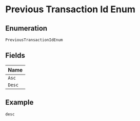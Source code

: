
# Previous Transaction Id Enum

## Enumeration

`PreviousTransactionIdEnum`

## Fields

| Name |
|  --- |
| `Asc` |
| `Desc` |

## Example

```
desc
```

